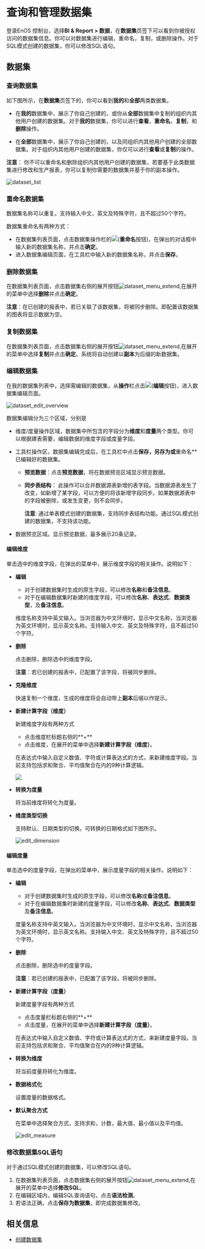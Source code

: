 # 查询和管理数据集

登录EnOS 控制台，选择**BI & Report > 数据**，在**数据集**页签下可以看到你被授权访问的数据集信息。你可以对数据集进行编辑，重命名，复制，或删除操作。对于SQL模式创建的数据集，你可以修改SQL语句。

## 数据集

### 查询数据集

如下图所示，在**数据集**页签下的，你可以看到**我的**和**全部**两类数据集。

- 在**我的**数据集中，展示了你自己创建的，或你从**全部**数据集中复制的组织内其他用户创建的数据集。对于**我的**数据集，你可以进行**查看**，**重命名**，**复制**，和**删除**操作。

- 在**全部**数据集中，展示了你自己创建的，以及同组织内其他用户创建的全部数据集。对于组织内其他用户创建的数据集，你仅可以进行**查看**或**复制**的操作。

**注意**： 你不可以重命名和删除组织内其他用户创建的数据集，若要基于此类数据集进行修改和生产报表，你可以复制你需要的数据集并基于你的副本操作。

![dataset_list](media/dataset_list.png)

### 重命名数据集

数据集名称可以重复。支持输入中文、英文及特殊字符，且不超过50个字符。

数据集重命名有两种方式：

- 在数据集列表页面，点击数据集操作栏的![](media/rename_dataset.png)(**重命名**按钮)，在弹出的对话框中输入新的数据集名称，并点击**确定**。
- 进入数据集编辑页面，在工具栏中输入新的数据集名称，并点击**保存**。

### 删除数据集

在数据集列表页面，点击数据集右侧的展开按钮![dataset_menu_extend](media/dataset_menu_extend.png),在展开的菜单中选择**删除**并点击**确定**。

**注意**：在已创建的报表中，若已关联了该数据集，将被同步删除。即配置该数据集的图表将显示数据为空。


### 复制数据集

在数据集列表页面，点击数据集右侧的展开按钮![dataset_menu_extend](media/dataset_menu_extend.png),在展开的菜单中选择**复制**并点击**确定**。系统将自动创建以**副本**为后缀的新数据集。

### 编辑数据集

在我的数据集列表中，选择需编辑的数据集，从**操作**栏点击![](media/edit_dataset.png)(**编辑**按钮)，进入数据集编辑页面。

![dataset_edit_overview](media/dataset_edit_overview.png)

数据集编辑分为三个区域，分别是
- 维度/度量操作区域，数据集中所包含的字段分为**维度**和**度量**两个类型。你可以根据建表需要，编辑数据的维度字段或度量字段。
- 工具栏操作区，数据集编辑完成后，在工具栏中点击**保存，**另存为**或**重命名**已编辑好的数据集。
  - **预览数据**：点击**预览数据**，将在数据预览区域显示预览数据。
  - **同步表结构**： 此操作可以合并数据源表新增的表字段。当数据源表发生了改变，如新增了某字段，可以方便的将该新增字段同步。如果数据源表中的字段被删除，或发生变更，则不会同步。

    **注意**: 通过单表模式创建的数据集，支持同步表结构功能。通过SQL模式创建的数据集，不支持该功能。

- 数据预览区域。显示预览数据，最多展示20条记录。

#### 编辑维度

单击选中的维度字段，在弹出的菜单中，展示维度字段的相关操作。说明如下：

- **编辑**
  - 对于创建数据集时生成的原生字段，可以修改**名称**和**备注信息**。
  - 对于在编辑数据集时新建的维度字段，可以修改**名称**、**表达式**、**数据类型**，及**备注信息**。

  维度名称支持中英文输入。当浏览器为中文环境时，显示中文名称，当浏览器为英文环境时，显示英文名称。支持输入中文、英文及特殊字符，且不超过50个字符。

- **删除**

  点击删除，删除选中的维度字段。

  **注意**：若已创建的报表中，已配置了该字段，将被同步删除。

- **克隆维度**

  快速复制一个维度，生成的维度将会自动带上**副本**后缀以作提示。

- **新建计算字段（维度）**

  新建维度字段有两种方式
  - 点击维度栏标题右侧的**+**
  - 点击维度，在展开的菜单中选择**新建计算字段（维度）**。

  在表达式中输入自定义数值、字符或计算表达式的方式，来新建维度字段。当前支持包括求和聚合、平均值聚合在内的9种计算逻辑。

  ![](media/new_dimension.png)

- **转换为度量**

  将当前维度将转化为度量。

- **维度类型切换**

  支持默认、日期类型的切换。可转换的日期格式如下图所示。

  ![edit_dimension](media/edit_dimension.png)

#### 编辑度量

单击选中的度量字段，在弹出的菜单中，展示度量字段的相关操作。说明如下：

- **编辑**
  - 对于创建数据集时生成的原生字段，可以修改**名称**或**备注信息**。
  - 对于在编辑数据集时新建的度量字段，可以修改**名称**、**表达式**、**数据类型**及**备注信息**。

  度量名称支持中英文输入。当浏览器为中文环境时，显示中文名称，当浏览器为英文环境时，显示英文名称。支持输入中文、英文及特殊字符，且不超过50个字符。

- **删除**

  点击删除，删除选中的度量字段。

  **注意**：若已创建的报表中，已配置了该字段，将被同步删除。

- **新建计算字段（度量）**

  新建度量字段有两种方式
  - 点击度量栏标题右侧的**+**
  - 点击度量，在展开的菜单中选择**新建计算字段（度量）**。

  在表达式中输入自定义数值、字符或计算表达式的方式，来新建度量字段。当前支持包括求和聚合、平均值聚合在内的9种计算逻辑。

- **转换为维度**

  将当前度量将转化为维度。

- **数据格式化**

  设置度量的数据格式。

- **默认聚合方式**

  在菜单中选择聚合方式，支持求和，计数，最大值，最小值以及平均值。

  ![edit_measure](media/edit_measure.png)

### 修改数据集SQL语句

对于通过SQL模式创建的数据集，可以修改SQL语句。

1. 在数据集列表页面，点击数据集右侧的展开按钮![dataset_menu_extend](media/dataset_menu_extend.png),在展开的菜单中选择**修改SQL**。
2. 在编辑区域内，编辑SQL查询语句，点击**语法检测**。
3. 若语法正确，点击**保存为数据集**，即完成数据集修改。

## 相关信息

- [创建数据集](creating_dataset)
